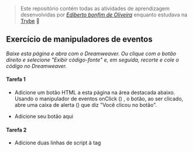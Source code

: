 > Este repositório contém todas as atividades de aprendizagem desenvolvidas por _[Ediberto bonfim de Oliveira](https://www.linkedin.com/in/ediberto-b-oliveira-872926178/)_ enquanto estudava na [Trybe](https://www.betrybe.com/) :rocket:

## Exercício de manipuladores de eventos

_Baixe esta página e abra com o Dreamweaver. Ou clique com o botão direito e selecione "Exibir código-fonte" e, em seguida, recorte e cole o código no Dreamweaver._

#### Tarefa 1

- Adicione um botão HTML a esta página na área destacada abaixo. Usando o manipulador de eventos onClick () , o botão, ao ser clicado, abre uma caixa de alerta () que diz "Você clicou no botão".

- Adicione seu botão aqui

#### Tarefa 2

- Adicione duas linhas de script à tag <script> no código-fonte desta página marcada para esta tarefa ( linhas 40 - 60 ). A primeira linha deve declarar uma nova variável chamada gamePrice e deve atribuir a ela o valor 39,99 . O segundo deve declarar uma nova variável chamada desconto e atribuir a ela o valor 0,20.

- Adicione um botão HTML abaixo da tag <script>. Dê a este botão um manipulador de eventos onClick . Quando o botão é clicado, ele deve multiplicar gamePrice por desconto e apresentar uma caixa de alerta contendo a frase "£ (resultado) desligado!". Você precisará de concatenação para conseguir isso.

- Você pode querer considerar o uso do objeto Maths embutido do JavaScript para arredondar o número obtido em seu resultado para um número mais razoável.

#### Extensões

Para esta tarefa, você precisará de duas imagens do mesmo tamanho. Adicione uma imagem a esta página usando uma tag html <img /> . Usando os manipuladores de eventos onMouseOver () e onMouseOut () , tente fazer a imagem mudar para a segunda imagem quando o ponteiro do mouse passar sobre ela e, em seguida, voltar para a primeira imagem quando o ponteiro do mouse for movido para fora da imagem.
